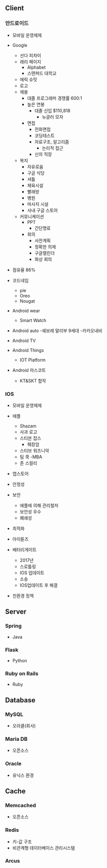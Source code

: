 ## Client
 ### 안드로이드
 - 모바일 운영체제
 - Google
   - 선다 피차이
   - 래리 페이지
     - Alphabet
     - 스탠퍼드 대학교
   - 에릭 슈밋
   - 로고
   - 채용 
     - 대졸 프로그래머 경쟁률 600:1
     - 높은 연봉
       - 대졸 신입 $110,818
         - 뉴글러 모자
     - 면접
       - 전화면접
       - 코딩테스트
       - 자료구조, 알고리즘
         - 논리적 접근
       - 신의 직장
   - 복지
     - 자유로움
     - 구글 식당
     - 셔틀
     - 체육시설
     - 빨래방
     - 병원
     - 마사지 시설
     - 사내 구글 스토어
   - 커뮤니케이션
     - PPT
       - 간단명료
     - 회의
       - 사전계획
       - 정확한 의제
       - 구글캘린더
       - 화상 회의
   
 - 점유율 86%
 - 코드네임
   - pie
   - Oreo
   - Nougat
 - Android wear
   - Smart Watch
 - Android auto
   -쉐보레 말리부 9세대
   -카카오내비
 - Android TV
 - Android Things
   - IOT Platform
 - Android 마스코트
   - KT&SKT 합작
  
 
 ### IOS
 - 모바일 운영체제
 - 애플
   - Shazam
   - 사과 로고
   - 스티븐 잡스
     - 췌장암
   - 스티브 워즈니악
   - 팀 쿡
     -MBA
   - 존 스컬리
   
   
 - 앱스토어
 - 안정성
 - 보안
   - 애플에 의해 관리철저
   - 보안성 우수
   - 폐쇄성
 - 최적화
 - 아이튠즈
 - 배터리게이트
   - 2017년
   - 스로틀링
   - IOS 업데이트
   - 소송
   - IOS업데이트 후 해결
 - 친환경 정책

## Server
 ### Spring
 - Java
 ### Flask
 - Python
 ### Ruby on Rails
 - Ruby
## Database
 ### MySQL
 - 오라클(회사)
 ### Maria DB
 - 오픈소스
 ### Oracle
 - 유닉스 환경
## Cache
 ### Memcached
 - 오픈소스
 ### Redis
 - 키-값 구조
 - 비관계형 데이터베이스 관리시스템
 ### Arcus
